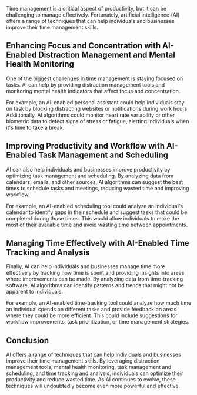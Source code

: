 
Time management is a critical aspect of productivity, but it can be challenging to manage effectively. Fortunately, artificial intelligence (AI) offers a range of techniques that can help individuals and businesses improve their time management skills.

Enhancing Focus and Concentration with AI-Enabled Distraction Management and Mental Health Monitoring
-----------------------------------------------------------------------------------------------------

One of the biggest challenges in time management is staying focused on tasks. AI can help by providing distraction management tools and monitoring mental health indicators that affect focus and concentration.

For example, an AI-enabled personal assistant could help individuals stay on task by blocking distracting websites or notifications during work hours. Additionally, AI algorithms could monitor heart rate variability or other biometric data to detect signs of stress or fatigue, alerting individuals when it's time to take a break.

Improving Productivity and Workflow with AI-Enabled Task Management and Scheduling
----------------------------------------------------------------------------------

AI can also help individuals and businesses improve productivity by optimizing task management and scheduling. By analyzing data from calendars, emails, and other sources, AI algorithms can suggest the best times to schedule tasks and meetings, reducing wasted time and improving workflow.

For example, an AI-enabled scheduling tool could analyze an individual's calendar to identify gaps in their schedule and suggest tasks that could be completed during those times. This would allow individuals to make the most of their available time and avoid wasting time between appointments.

Managing Time Effectively with AI-Enabled Time Tracking and Analysis
--------------------------------------------------------------------

Finally, AI can help individuals and businesses manage time more effectively by tracking how time is spent and providing insights into areas where improvements can be made. By analyzing data from time-tracking software, AI algorithms can identify patterns and trends that might not be apparent to individuals.

For example, an AI-enabled time-tracking tool could analyze how much time an individual spends on different tasks and provide feedback on areas where they could be more efficient. This could include suggestions for workflow improvements, task prioritization, or time management strategies.

Conclusion
----------

AI offers a range of techniques that can help individuals and businesses improve their time management skills. By leveraging distraction management tools, mental health monitoring, task management and scheduling, and time tracking and analysis, individuals can optimize their productivity and reduce wasted time. As AI continues to evolve, these techniques will undoubtedly become even more powerful and effective.

